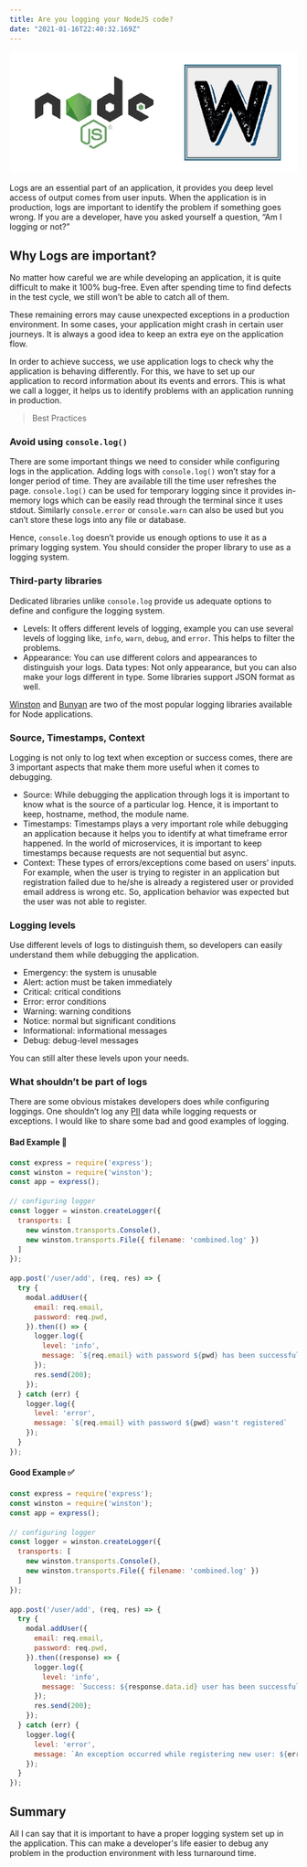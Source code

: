 ```yaml
---
title: Are you logging your NodeJS code?
date: "2021-01-16T22:40:32.169Z"
---
```


![Logger](./logging.jpg)

Logs are an essential part of an application, it provides you deep level access of output comes from user inputs. When the application is in production, logs are important to identify the problem if something goes wrong. If you are a developer, have you asked yourself a question, “Am I logging or not?”

## Why Logs are important?
No matter how careful we are while developing an application, it is quite difficult to make it 100% bug-free. Even after spending time to find defects in the test cycle, we still won’t be able to catch all of them.

These remaining errors may cause unexpected exceptions in a production environment. In some cases, your application might crash in certain user journeys. It is always a good idea to keep an extra eye on the application flow.

In order to achieve success, we use application logs to check why the application is behaving differently. For this, we have to set up our application to record information about its events and errors. This is what we call a logger, it helps us to identify problems with an application running in production.

> Best Practices

### Avoid using `console.log()`

There are some important things we need to consider while configuring logs in the application. Adding logs with `console.log()` won’t stay for a longer period of time. They are available till the time user refreshes the page. `console.log()` can be used for temporary logging since it provides in-memory logs which can be easily read through the terminal since it uses stdout. Similarly `console.error` or `console.warn` can also be used but you can’t store these logs into any file or database.

Hence, `console.log` doesn’t provide us enough options to use it as a primary logging system. You should consider the proper library to use as a logging system.


### Third-party libraries

Dedicated libraries unlike `console.log` provide us adequate options to define and configure the logging system.

- Levels: It offers different levels of logging, example you can use several levels of logging like, `info`, `warn`, `debug`, and `error`. This helps to filter the problems.
- Appearance: You can use different colors and appearances to distinguish your logs.
Data types: Not only appearance, but you can also make your logs different in type. Some libraries support JSON format as well.


 [Winston](https://www.npmjs.com/package/winston) and [Bunyan](https://www.npmjs.com/package/bunyan) are two of the most popular logging libraries available for Node applications.

### Source, Timestamps, Context

Logging is not only to log text when exception or success comes, there are 3 important aspects that make them more useful when it comes to debugging.

- Source: While debugging the application through logs it is important to know what is the source of a particular log. Hence, it is important to keep, hostname, method, the module name.
- Timestamps: Timestamps plays a very important role while debugging an application because it helps you to identify at what timeframe error happened. In the world of microservices, it is important to keep timestamps because requests are not sequential but async.
- Context: These types of errors/exceptions come based on users' inputs. For example, when the user is trying to register in an application but registration failed due to he/she is already a registered user or provided email address is wrong etc. So, application behavior was expected but the user was not able to register.

### Logging levels

Use different levels of logs to distinguish them, so developers can easily understand them while debugging the application.

- Emergency: the system is unusable
- Alert: action must be taken immediately
- Critical: critical conditions
- Error: error conditions
- Warning: warning conditions
- Notice: normal but significant conditions
- Informational: informational messages
- Debug: debug-level messages

You can still alter these levels upon your needs.

### What shouldn’t be part of logs

There are some obvious mistakes developers does while configuring loggings. One shouldn’t log any  [PII](https://en.wikipedia.org/wiki/Personal_data) data while logging requests or exceptions. I would like to share some bad and good examples of logging.

#### Bad Example 🚫
```js
const express = require('express');
const winston = require('winston');
const app = express();

// configuring logger
const logger = winston.createLogger({
  transports: [
    new winston.transports.Console(),
    new winston.transports.File({ filename: 'combined.log' })
  ]
});

app.post('/user/add', (req, res) => {
  try {
    modal.addUser({
      email: req.email,
      password: req.pwd,
    }).then(() => {
      logger.log({
        level: 'info',
        message: `${req.email} with password ${pwd} has been successfully registered`
      });
      res.send(200);
    });
  } catch (err) {
    logger.log({
      level: 'error',
      message: `${req.email} with password ${pwd} wasn't registered`
    });
  }
});
``` 
#### Good Example ✅
```js
const express = require('express');
const winston = require('winston');
const app = express();

// configuring logger
const logger = winston.createLogger({
  transports: [
    new winston.transports.Console(),
    new winston.transports.File({ filename: 'combined.log' })
  ]
});

app.post('/user/add', (req, res) => {
  try {
    modal.addUser({
      email: req.email,
      password: req.pwd,
    }).then((response) => {
      logger.log({
        level: 'info',
        message: `Success: ${response.data.id} user has been successfully registered`
      });
      res.send(200);
    });
  } catch (err) {
    logger.log({
      level: 'error',
      message: `An exception occurred while registering new user: ${err}`
    });
  }
});
```
## Summary

All I can say that it is important to have a proper logging system set up in the application. This can make a developer's life easier to debug any problem in the production environment with less turnaround time.